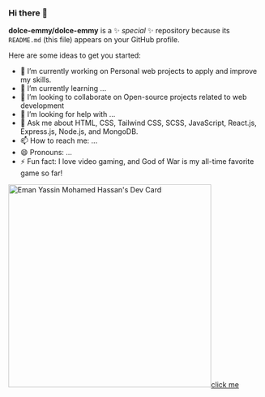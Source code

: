 ### Hi there 👋


**dolce-emmy/dolce-emmy** is a ✨ _special_ ✨ repository because its `README.md` (this file) appears on your GitHub profile.

Here are some ideas to get you started:

- 🔭 I’m currently working on Personal web projects to apply and improve my skills.
- 🌱 I’m currently learning ...
- 👯 I’m looking to collaborate on Open-source projects related to web development
- 🤔 I’m looking for help with ...
- 💬 Ask me about HTML, CSS, Tailwind CSS, SCSS, JavaScript, React.js, Express.js, Node.js, and MongoDB.
- 📫 How to reach me: ...
- 😄 Pronouns: ...
- ⚡ Fun fact: I love video gaming, and God of War is my all-time favorite game so far!


<a href="https://app.daily.dev/dolce-emmy"><img src="https://api.daily.dev/devcards/7214629a125642478ad7b31f45f47a20.png?r=gq4" width="400" alt="Eman Yassin Mohamed Hassan's Dev Card"/>click me</a>
